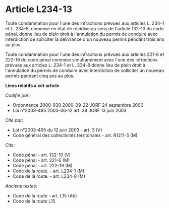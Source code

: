 # Article L234-13

Toute condamnation pour l'une des infractions prévues aux articles L. 234-1 et L. 234-8, commise en état de récidive au sens
de l'article 132-10 du code pénal, donne lieu de plein droit à l'annulation du permis de conduire avec interdiction de
solliciter la délivrance d'un nouveau permis pendant trois ans au plus.

Toute condamnation pour l'une des infractions prévues aux articles 221-6 et 222-19 du code pénal commise simultanément avec
l'une des infractions prévues aux articles L. 234-1 et L. 234-8 donne lieu de plein droit à l'annulation du permis de
conduire avec interdiction de solliciter un nouveau permis pendant cinq ans au plus.

**Liens relatifs à cet article**

_Codifié par_:

  - Ordonnance 2000-930 2000-09-22 JORF 24 septembre 2000
  - Loi n°2003-495 2003-06-12 art. 38 JORF 13 juin 2003

_Cité par_:

  - Loi n°2003-495 du 12 juin 2003 - art. 3 (V)
  - Code général des collectivités territoriales - art. R1211-5 (M)

_Cite_:

  - Code pénal - art. 132-10 (V)
  - Code pénal - art. 221-6 (M)
  - Code pénal - art. 222-19 (M)
  - Code de la route. - art. L234-1 (M)
  - Code de la route. - art. L234-8 (M)

_Anciens textes_:

  - Code de la route - art. L15 (Ab)
  - Code de la route L15
